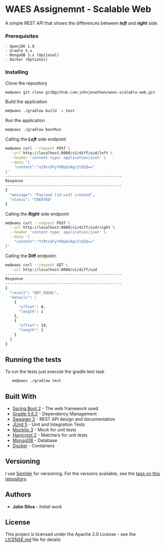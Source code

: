 # WAES Assignemnt - Scalable Web 

A simple REST API that shows the differences between ***left*** and ***right*** side. 

### Prerequisites

    - OpenJDK 1.8 
    - Gradle 5.x
    - MongoDB 3.x (Optional)
    - Docker (Optional)

### Installing

Clone the repository

```zsh
me@waes git clone git@github.com:johnjonathan/waes-scalable-web.git
```
Build the application

```zsh
me@waes ./gradlew build -x test
```

Run the application
```zsh
me@waes ./gradlew bootRun
```

Calling the ***Left*** side endpoint
```zsh
me@waes curl --request POST \
  --url http://localhost:8080/v1/diff/uid/left \
  --header 'content-type: application/json' \
  --data '{
	"content":"a29tcGFyYXRpb24gc2l0ZQ=="
}'
----------------------------------------------------
Response
----------------------------------------------------
{
  "message": "Payload [id:uid] created",
  "status": "CREATED"
}
```
 Calling the ***Right*** side endpoint
```zsh
me@waes curl --request POST \
  --url http://localhost:8080/v1/diff/uid/right \
  --header 'content-type: application/json' \
  --data '{
	"content":"Y29tcGFyYXRpb24gc2l6ZQ=="
}'
```
Calling the **Diff** endpoint:

```zsh
me@waes curl --request GET \
  --url http://localhost:8080/v1/diff/uid
----------------------------------------------------
Response
----------------------------------------------------
{
  "result": "NOT_EQUAL",
  "details": [
    {
      "offset": 0,
      "length": 1
    },
    {
      "offset": 19,
      "length": 1
    }
  ]
}
```

## Running the tests
To run the tests just execute the gradle test task
```zsh
   me@waes ./gradlew test
```

## Built With

* [Spring Boot 2](https://spring.io/projects/spring-boot) - The web framework used
* [Gradle 5.6.2](https://gradle.org/) - Dependency Management
* [Swagger 2](https://swagger.io/solutions/getting-started-with-oas/) - REST API design and documentation
* [JUnit 5](https://junit.org/junit5/) - Unit and Integration Tests
* [Mockito 3](https://site.mockito.org/) - Mock for unit tests
* [Hamcrest 2](http://hamcrest.org/JavaHamcrest/) - Matchers for unit tests
* [MongoDB](https://www.mongodb.com/download-center/community) - Database
* [Docker](https://www.mongodb.com/download-center/community) - Containers

## Versioning

I use [SemVer](http://semver.org/) for versioning. For the versions available, see the [tags on this repository](https://github.com/johnjonathan/waes-scalable-web/tags). 

## Authors

* **John Silva** - *Initial work* 

## License

This project is licensed under the Apache 2.0 License - see the [LICENSE.md](LICENSE.md) file for details
